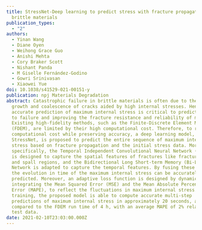 ```yaml
---
title: StressNet-Deep learning to predict stress with fracture propagation in
  brittle materials
publication_types:
  - "2"
authors:
  - Yinan Wang
  - Diane Oyen
  - Weihong Grace Guo
  - Anishi Mehta
  - Cory Braker Scott
  - Nishant Panda
  - M Giselle Fernández-Godino
  - Gowri Srinivasan
  - Xiaowei Yue
doi: 10.1038/s41529-021-00151-y
publication: npj Materials Degradation
abstract: Catastrophic failure in brittle materials is often due to the rapid
  growth and coalescence of cracks aided by high internal stresses. Hence,
  accurate prediction of maximum internal stress is critical to predicting time
  to failure and improving the fracture resistance and reliability of materials.
  Existing high-fidelity methods, such as the Finite-Discrete Element Model
  (FDEM), are limited by their high computational cost. Therefore, to reduce
  computational cost while preserving accuracy, a deep learning model,
  StressNet, is proposed to predict the entire sequence of maximum internal
  stress based on fracture propagation and the initial stress data. More
  specifically, the Temporal Independent Convolutional Neural Network (TI-CNN)
  is designed to capture the spatial features of fractures like fracture path
  and spall regions, and the Bidirectional Long Short-term Memory (Bi-LSTM)
  Network is adapted to capture the temporal features. By fusing these features,
  the evolution in time of the maximum internal stress can be accurately
  predicted. Moreover, an adaptive loss function is designed by dynamically
  integrating the Mean Squared Error (MSE) and the Mean Absolute Percentage
  Error (MAPE), to reflect the fluctuations in maximum internal stress. After
  training, the proposed model is able to compute accurate multi-step
  predictions of maximum internal stress in approximately 20 seconds, as
  compared to the FDEM run time of 4 h, with an average MAPE of 2% relative to
  test data.
date: 2021-02-10T23:03:00.000Z
---
```

